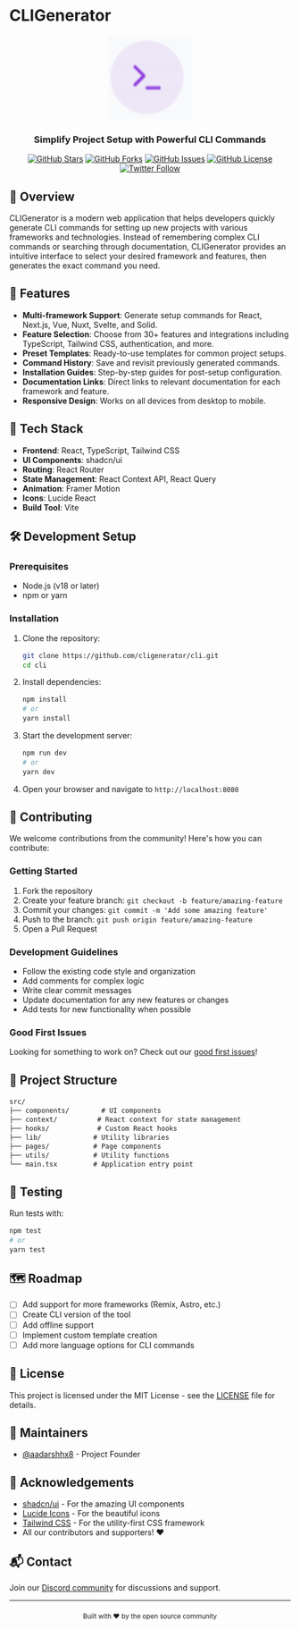 # CLIGenerator

<div align="center">
  <img src="public/logo.png" alt="CLIGenerator Logo" width="150" />
  <h3>Simplify Project Setup with Powerful CLI Commands</h3>
  
  [![GitHub Stars](https://img.shields.io/github/stars/cligenerator/cli.svg)](https://github.com/cligenerator/cli/stargazers)
  [![GitHub Forks](https://img.shields.io/github/forks/cligenerator/cli.svg)](https://github.com/cligenerator/cli/network)
  [![GitHub Issues](https://img.shields.io/github/issues/cligenerator/cli.svg)](https://github.com/cligenerator/cli/issues)
  [![GitHub License](https://img.shields.io/github/license/cligenerator/cli.svg)](https://github.com/cligenerator/cli/blob/main/LICENSE)
  [![Twitter Follow](https://img.shields.io/twitter/follow/aadarshhx8?style=social)](https://twitter.com/aadarshhx8)
</div>

## 📌 Overview

CLIGenerator is a modern web application that helps developers quickly generate CLI commands for setting up new projects with various frameworks and technologies. Instead of remembering complex CLI commands or searching through documentation, CLIGenerator provides an intuitive interface to select your desired framework and features, then generates the exact command you need.

## 🚀 Features

- **Multi-framework Support**: Generate setup commands for React, Next.js, Vue, Nuxt, Svelte, and Solid.
- **Feature Selection**: Choose from 30+ features and integrations including TypeScript, Tailwind CSS, authentication, and more.
- **Preset Templates**: Ready-to-use templates for common project setups.
- **Command History**: Save and revisit previously generated commands.
- **Installation Guides**: Step-by-step guides for post-setup configuration.
- **Documentation Links**: Direct links to relevant documentation for each framework and feature.
- **Responsive Design**: Works on all devices from desktop to mobile.

## 🔧 Tech Stack

- **Frontend**: React, TypeScript, Tailwind CSS
- **UI Components**: shadcn/ui
- **Routing**: React Router
- **State Management**: React Context API, React Query
- **Animation**: Framer Motion
- **Icons**: Lucide React
- **Build Tool**: Vite

## 🛠️ Development Setup

### Prerequisites

- Node.js (v18 or later)
- npm or yarn

### Installation

1. Clone the repository:
   ```sh
   git clone https://github.com/cligenerator/cli.git
   cd cli
   ```

2. Install dependencies:
   ```sh
   npm install
   # or
   yarn install
   ```

3. Start the development server:
   ```sh
   npm run dev
   # or
   yarn dev
   ```

4. Open your browser and navigate to `http://localhost:8080`

## 🤝 Contributing

We welcome contributions from the community! Here's how you can contribute:

### Getting Started

1. Fork the repository
2. Create your feature branch: `git checkout -b feature/amazing-feature`
3. Commit your changes: `git commit -m 'Add some amazing feature'`
4. Push to the branch: `git push origin feature/amazing-feature`
5. Open a Pull Request

### Development Guidelines

- Follow the existing code style and organization
- Add comments for complex logic
- Write clear commit messages
- Update documentation for any new features or changes
- Add tests for new functionality when possible

### Good First Issues

Looking for something to work on? Check out our [good first issues](https://github.com/cligenerator/cli/labels/good%20first%20issue)!

## 📂 Project Structure

```
src/
├── components/        # UI components
├── context/          # React context for state management
├── hooks/            # Custom React hooks
├── lib/             # Utility libraries
├── pages/           # Page components
├── utils/           # Utility functions
└── main.tsx         # Application entry point
```

## 🧪 Testing

Run tests with:

```sh
npm test
# or
yarn test
```

## 🗺️ Roadmap

- [ ] Add support for more frameworks (Remix, Astro, etc.)
- [ ] Create CLI version of the tool
- [ ] Add offline support
- [ ] Implement custom template creation
- [ ] Add more language options for CLI commands

## 📝 License

This project is licensed under the MIT License - see the [LICENSE](LICENSE) file for details.

## 👥 Maintainers

- [@aadarshhx8](https://twitter.com/aadarshhx8) - Project Founder

## 💖 Acknowledgements

- [shadcn/ui](https://github.com/shadcn/ui) - For the amazing UI components
- [Lucide Icons](https://lucide.dev/) - For the beautiful icons
- [Tailwind CSS](https://tailwindcss.com/) - For the utility-first CSS framework
- All our contributors and supporters! ❤️

## 📬 Contact

Join our [Discord community](https://discord.gg/developer-community) for discussions and support.

---

<div align="center">
  <sub>Built with ❤️ by the open source community</sub>
</div>
